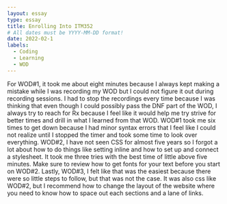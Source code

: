 ```yaml
---
layout: essay
type: essay
title: Enrolling Into ITM352
# All dates must be YYYY-MM-DD format!
date: 2022-02-1
labels:
  - Coding
  - Learning
  - WOD
---
```


For WOD#1, it took me about eight minutes because I always kept making a mistake while I was recording my WOD but I could not figure it out during recording sessions. I had to stop the recordings every time because I was thinking that even though I could possibly pass the DNF part of the WOD, I always try to reach for Rx because I feel like it would help me try strive for better times and drill in what I learned from that WOD. WOD#1 took me six times to get down because I had minor syntax errors that I feel like I could not realize until I stopped the timer and took some time to look over everything. WOD#2, I have not seen CSS for almost five years so I forgot a lot about how to do things like setting inline and how to set up and connect a stylesheet. It took me three tries with the best time of little above five minutes. Make sure to review how to get fonts for your text before you start on WOD#2. Lastly, WOD#3, I felt like that was the easiest because there were so little steps to follow, but that was not the case. It was also css like WOD#2, but I recommend how to change the layout of the website where you need to know how to space out each sections and a lane of links.
